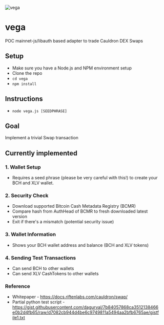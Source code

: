 ![vega](https://lovetillion.org/i/vega.png)
# vega
POC mainnet-js/libauth based adapter to trade Cauldron DEX Swaps

## Setup

* Make sure you have a Node.js and NPM environment setup
* Clone the repo
* ```cd vega```
* ```npm install```

## Instructions

* ```node vega.js [SEEDPHRASE]```

## Goal

Implement a trivial Swap transaction

## Currently implemented

### 1. Wallet Setup

- Requires a seed phrase (please be very careful with this!) to create your BCH and XLV wallet.

### 2. Security Check

- Download supported Bitcoin Cash Metadata Registry (BCMR)
- Compare hash from AuthHead of BCMR to fresh downloaded latest version
- Exit if there's a mismatch (potential security issue)

### 3. Wallet Information

- Shows your BCH wallet address and balance (BCH and XLV tokens)

### 4. Sending Test Transactions

- Can send BCH to other wallets
- Can send XLV CashTokens to other wallets

### Reference

* Whitepaper - https://docs.riftenlabs.com/cauldron/swap/
* Partial python test script - https://gist.githubusercontent.com/dagurval/7b84057868ca3512138466e0b2d4fb65/raw/d7082cb944d4be6c9749811a5494aa2bfb6765ae/gistfile1.txt
